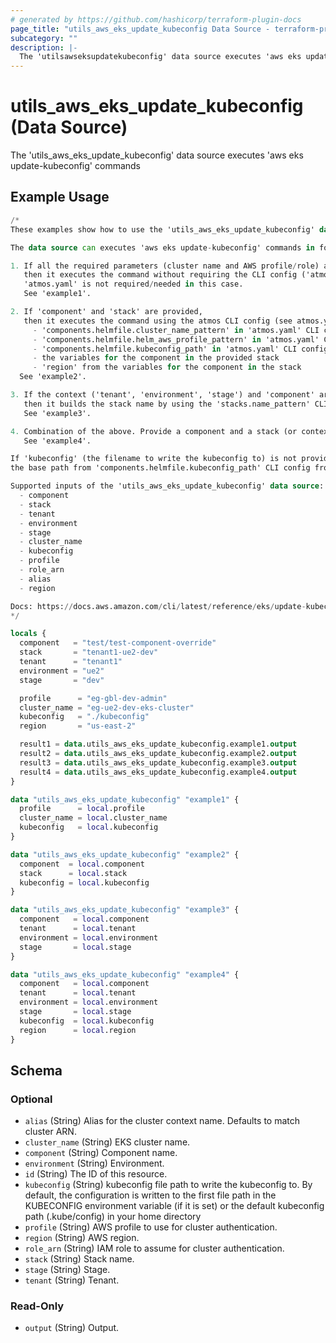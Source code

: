 ```yaml
---
# generated by https://github.com/hashicorp/terraform-plugin-docs
page_title: "utils_aws_eks_update_kubeconfig Data Source - terraform-provider-utils"
subcategory: ""
description: |-
  The 'utilsawseksupdatekubeconfig' data source executes 'aws eks update-kubeconfig' commands
---
```


# utils_aws_eks_update_kubeconfig (Data Source)

The 'utils_aws_eks_update_kubeconfig' data source executes 'aws eks update-kubeconfig' commands

## Example Usage

```terraform
/*
These examples show how to use the 'utils_aws_eks_update_kubeconfig' data source.

The data source can executes 'aws eks update-kubeconfig' commands in four different ways:

1. If all the required parameters (cluster name and AWS profile/role) are provided,
   then it executes the command without requiring the CLI config ('atmos.yaml') and component/stack/context.
   'atmos.yaml' is not required/needed in this case.
   See 'example1'.

2. If 'component' and 'stack' are provided,
   then it executes the command using the atmos CLI config (see atmos.yaml) and the context by searching for the following settings:
     - 'components.helmfile.cluster_name_pattern' in 'atmos.yaml' CLI config (and calculates the '--name' parameter using the pattern)
     - 'components.helmfile.helm_aws_profile_pattern' in 'atmos.yaml' CLI config (and calculates the '--profile' parameter using the pattern)
     - 'components.helmfile.kubeconfig_path' in 'atmos.yaml' CLI config
     - the variables for the component in the provided stack
     - 'region' from the variables for the component in the stack
  See 'example2'.

3. If the context ('tenant', 'environment', 'stage') and 'component' are provided,
   then it builds the stack name by using the 'stacks.name_pattern' CLI config from 'atmos.yaml', then performs the same steps as example #2.
   See 'example3'.

4. Combination of the above. Provide a component and a stack (or context), and override other parameters (e.g. 'kubeconfig', 'region').
   See 'example4'.

If 'kubeconfig' (the filename to write the kubeconfig to) is not provided, then it's calculated by joining
the base path from 'components.helmfile.kubeconfig_path' CLI config from 'atmos.yaml' and the stack name.

Supported inputs of the 'utils_aws_eks_update_kubeconfig' data source:
  - component
  - stack
  - tenant
  - environment
  - stage
  - cluster_name
  - kubeconfig
  - profile
  - role_arn
  - alias
  - region

Docs: https://docs.aws.amazon.com/cli/latest/reference/eks/update-kubeconfig.html
*/

locals {
  component   = "test/test-component-override"
  stack       = "tenant1-ue2-dev"
  tenant      = "tenant1"
  environment = "ue2"
  stage       = "dev"

  profile      = "eg-gbl-dev-admin"
  cluster_name = "eg-ue2-dev-eks-cluster"
  kubeconfig   = "./kubeconfig"
  region       = "us-east-2"

  result1 = data.utils_aws_eks_update_kubeconfig.example1.output
  result2 = data.utils_aws_eks_update_kubeconfig.example2.output
  result3 = data.utils_aws_eks_update_kubeconfig.example3.output
  result4 = data.utils_aws_eks_update_kubeconfig.example4.output
}

data "utils_aws_eks_update_kubeconfig" "example1" {
  profile      = local.profile
  cluster_name = local.cluster_name
  kubeconfig   = local.kubeconfig
}

data "utils_aws_eks_update_kubeconfig" "example2" {
  component  = local.component
  stack      = local.stack
  kubeconfig = local.kubeconfig
}

data "utils_aws_eks_update_kubeconfig" "example3" {
  component   = local.component
  tenant      = local.tenant
  environment = local.environment
  stage       = local.stage
}

data "utils_aws_eks_update_kubeconfig" "example4" {
  component   = local.component
  tenant      = local.tenant
  environment = local.environment
  stage       = local.stage
  kubeconfig  = local.kubeconfig
  region      = local.region
}
```

<!-- schema generated by tfplugindocs -->
## Schema

### Optional

- `alias` (String) Alias for the cluster context name. Defaults to match cluster ARN.
- `cluster_name` (String) EKS cluster name.
- `component` (String) Component name.
- `environment` (String) Environment.
- `id` (String) The ID of this resource.
- `kubeconfig` (String) kubeconfig file path to write the kubeconfig to. By default, the configuration is written to the first file path in the KUBECONFIG environment variable (if it is set) or the default kubeconfig path (.kube/config) in your home directory
- `profile` (String) AWS profile to use for cluster authentication.
- `region` (String) AWS region.
- `role_arn` (String) IAM role to assume for cluster authentication.
- `stack` (String) Stack name.
- `stage` (String) Stage.
- `tenant` (String) Tenant.

### Read-Only

- `output` (String) Output.


